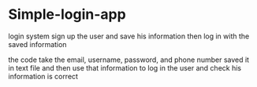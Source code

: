 # Simple-login-app
login system sign up the user and save his information then log in with the saved information

the code take the email, username, password, and phone number saved it in text file and then use that information to log in the user and check his information is correct
